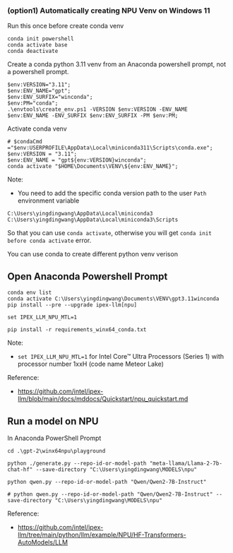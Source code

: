 ### (option1) Automatically creating NPU Venv on Windows 11 

Run this once before create conda venv
```Anaconda Powershell Prompt
conda init powershell
conda activate base
conda deactivate 
```

Create a conda python 3.11 venv
from an Anaconda powershell prompt, not a powershell prompt.
```Anaconda Powershell Prompt
$env:VERSION="3.11";
$env:ENV_NAME="gpt";
$env:ENV_SURFIX="winconda";
$env:PM="conda";
.\envtools\create_env.ps1 -VERSION $env:VERSION -ENV_NAME $env:ENV_NAME -ENV_SURFIX $env:ENV_SURFIX -PM $env:PM;
```

Activate conda venv
```Anaconda Powershell Prompt
# $condaCmd ="$env:USERPROFILE\AppData\Local\miniconda311\Scripts\conda.exe";
$env:VERSION = "3.11";
$env:ENV_NAME = "gpt${env:VERSION}winconda";
conda activate "$HOME\Documents\VENV\${env:ENV_NAME}";
```
Note:
* You need to add the specific conda version path to the user `Path` environment variable
```console
C:\Users\yingdingwang\AppData\Local\miniconda3
C:\Users\yingdingwang\AppData\Local\miniconda3\Scripts
```
So that you can use `conda activate`, otherwise you will get `conda init before conda activate` error.

You can use conda to create different python venv verison

## Open Anaconda Powershell Prompt
```Anaconda PowerShell Prompt
conda env list
conda activate C:\Users\yingdingwang\Documents\VENV\gpt3.11winconda
pip install --pre --upgrade ipex-llm[npu]

set IPEX_LLM_NPU_MTL=1

pip install -r requirements_winx64_conda.txt
```
Note:
* `set IPEX_LLM_NPU_MTL=1` for Intel Core™ Ultra Processors (Series 1) with processor number 1xxH (code name Meteor Lake)

Reference:
* https://github.com/intel/ipex-llm/blob/main/docs/mddocs/Quickstart/npu_quickstart.md

## Run a model on NPU
In Anaconda PowerShell Prompt
```
cd .\gpt-2\winx64npu\playground

python ./generate.py --repo-id-or-model-path "meta-llama/Llama-2-7b-chat-hf" --save-directory "C:\Users\yingdingwang\MODELS\npu"

python qwen.py --repo-id-or-model-path "Qwen/Qwen2-7B-Instruct"

# python qwen.py --repo-id-or-model-path "Qwen/Qwen2-7B-Instruct" --save-directory "C:\Users\yingdingwang\MODELS\npu"
```

Reference:
* https://github.com/intel/ipex-llm/tree/main/python/llm/example/NPU/HF-Transformers-AutoModels/LLM


